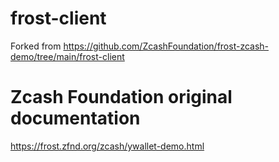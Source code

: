 # frost-client
Forked from https://github.com/ZcashFoundation/frost-zcash-demo/tree/main/frost-client

# Zcash Foundation original documentation
https://frost.zfnd.org/zcash/ywallet-demo.html